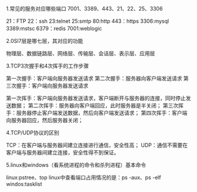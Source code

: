 1.常见的服务对应哪些端口 7001、3389、443、21、22、25、3306

21：FTP  22：ssh 23:telnet 25:smtp 80:http 443：https 3306:mysql 3389:mstsc 6379：redis 7001:weblogic

2.0SI7层是哪七层，其对应的功能

物理层、数据链路层、网络层、传输层、会话层、表示层、应用层

3.TCP3次握手和4次挥手的工作步骤

第一次握手：客户端向服务器发送请求
第二次握手：服务器向客户端发送请求
第三次握手：客户端向服务器发送请求

第一次挥手：客户端向服务器发送请求，客户端断开与服务器的连接，同时停止发送数据；
第二次挥手：服务器向客户端回应，此时服务器是半关闭；
第三次挥手：服务器停止客户端发送数据，然后向客户端发送请求；
第四次挥手：客户端向服务器回应，然后服务器关闭；

4.TCP/UDP协议的区别

TCP：在客户端与服务器间建立连接进行通信，安全性高；
UDP：通信不需要在客户端与服务器间建立连接，安全性得不到保证。

5.linux和windows（看系统进程的命令和杀列进程）基本命令

linux:pstree、top       linux中查看端口占用情况的是：ps -aux、ps -elf
windos:tasklist
